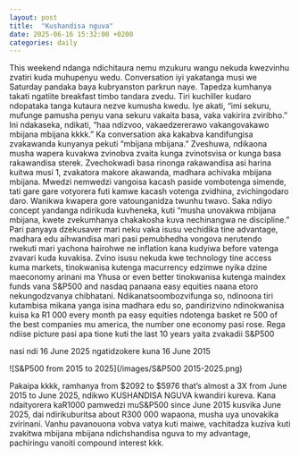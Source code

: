 ```yaml
---
layout: post
title:  "Kushandisa nguva"
date: 2025-06-16 15:32:00 +0200
categories: daily
---
```

This weekend ndanga ndichitaura nemu mzukuru wangu nekuda kwezvinhu zvatiri kuda muhupenyu wedu. Conversation iyi yakatanga musi we Saturday pandaka baya kubryanston parkrun naye. Tapedza kumhanya takati ngatiite breakfast timbo tandara zvedu. Tiri kuchiller kudaro ndopataka tanga kutaura nezve kumusha kwedu. Iye akati, “imi sekuru, mufunge pamusha penyu vana sekuru vakaita basa, vaka vakirira zviribho.” Ini ndakaseka, ndikati, “haa ndizvoo, vakaedzererawo vakangovakawo mbijana mbijana kkkk.” Ka conversation aka kakabva kandifungisa zvakawanda kunyanya pekuti “mbijana mbijana.” Zveshuwa, ndikaona musha wapera kuvakwa zvinobva zvaita kunga zvinotsvisa or kunga basa rakawandisa sterek. Zvechokwadi basa rinonga rakawandisa asi harina kuitwa musi 1, zvakatora makore akawanda, madhara achivaka mbijana mbijana. Mwedzi nemwedzi vangoisa kacash paside vombotenga simende, tati gare gare votyorera futi kamwe kacash votenga zvidhina, zvichingodaro daro. Wanikwa kwapera gore vatounganidza twunhu twavo. Saka ndiyo concept yandanga ndirikuda kuvheneka, kuti “musha unovakwa mbijana mbijana, kwete zvekumhanya chakakosha kuva nechinangwa ne discipline.” Pari panyaya dzekusaver mari neku vaka isusu vechidika tine advantage, madhara edu aihwandisa mari pasi pemubhedha vongova nerutendo rwekuti mari yachona hairohwe ne inflation kana kudyiwa before vatenga zvavari kuda kuvakisa. Zvino isusu nekuda kwe technology tine access kuma markets, tinokwanisa kutenga macurrency edzimwe nyika dzine maeconomy arinani  ma Yhusa or even better tinokwanisa kutenga maindex funds vana S&P500 and nasdaq panaana easy equities naana etoro nekungodzvanya chibhatani. Ndikanatsoombozvifunga so, ndinoona tiri kutambisa mikana yanga isina madhara edu so, pandirizvino ndinokwanisa kuisa ka R1 000 every month  pa easy equities ndotenga basket re 500 of the best companies mu america, the number one economy pasi rose. Rega ndiise picture pasi apa tione kuti the last 10 years yaita zvakadii S&P500

nasi ndi 16 June 2025 ngatidzokere kuna 16 June 2015

![S&P500 from 2015 to 2025](/images/S&P500 2015-2025.png)

Pakaipa kkkk, ramhanya from $2092 to $5976 that’s almost a 3X from June 2015 to June 2025, ndikwo KUSHANDISA NGUVA kwandiri kureva. Kana ndaityorera kaR1000 pamwedzi muS&P500 since June 2015 kusvika June 2025, dai ndirikuburitsa about R300 000 wapaona, musha uya unovakika zvirinani. Vanhu pavanouona vobva vatya kuti maiwe, vachitadza kuziva kuti zvakitwa mbijana mbijana ndichshandisa nguva to my advantage, pachiringu vanoiti compound interest kkk.

